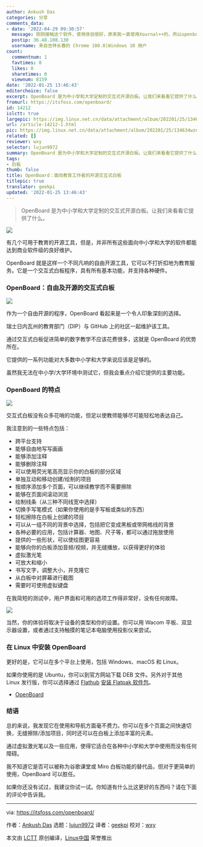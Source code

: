 ```yaml
---
author: Ankush Das
categories: 分享
comments_data:
- date: '2022-04-29 09:30:57'
  message: 刚刚接触这个软件，使用体验很好，原来我一直使用Xournal++的，所以openboard背景只有黑白两种选择，暂时无法适应。而且，不管我的手写笔怎么调，在openboard上写字都很细，不知道为啥。
  postip: 36.48.108.130
  username: 来自吉林长春的 Chrome 100.0|Windows 10 用户
count:
  commentnum: 1
  favtimes: 0
  likes: 0
  sharetimes: 0
  viewnum: 8159
date: '2022-01-25 13:46:43'
editorchoice: false
excerpt: OpenBoard 是为中小学和大学定制的交互式开源白板。让我们来看看它提供了什么。
fromurl: https://itsfoss.com/openboard/
id: 14212
islctt: true
largepic: https://img.linux.net.cn/data/attachment/album/202201/25/134634wzn22l0x3zycy9et.jpg
url: /article-14212-1.html
pic: https://img.linux.net.cn/data/attachment/album/202201/25/134634wzn22l0x3zycy9et.jpg.thumb.jpg
related: []
reviewer: wxy
selector: lujun9972
summary: OpenBoard 是为中小学和大学定制的交互式开源白板。让我们来看看它提供了什么。
tags:
- 白板
thumb: false
title: OpenBoard：面向教育工作者的开源交互式白板
titlepic: true
translator: geekpi
updated: '2022-01-25 13:46:43'
---
```



> 
> OpenBoard 是为中小学和大学定制的交互式开源白板。让我们来看看它提供了什么。
> 
> 
> 


![](/data/attachment/album/202201/25/134634wzn22l0x3zycy9et.jpg)


有几个可用于教育的开源工具，但是，并非所有这些面向中小学和大学的软件都能达到商业软件级的良好维护。


OpenBoard 就是这样一个不同凡响的自由开源工具，它可以不打折扣地为教育服务。它是一个交互式白板程序，具有所有基本功能，并支持各种硬件。


### OpenBoard：自由及开源的交互式白板


![](/data/attachment/album/202201/25/134643stujltlereagggc8.png)


作为一个自由开源的程序，OpenBoard 看起来是一个令人印象深刻的选择。


瑞士日内瓦州的教育部门（DIP）与 GitHub 上的社区一起维护该工具。


通过交互式白板促进简单的数字教学不应该花费很多，这就是 OpenBoard 的优势所在。


它提供的一系列功能对大多数中小学和大学来说应该是足够的。


虽然我无法在中小学/大学环境中测试它，但我会重点介绍它提供的主要功能。


### OpenBoard 的特点


![](/data/attachment/album/202201/25/134644figv4v88is8z21zi.png)


交互式白板没有众多花哨的功能，但足以使教师能够尽可能轻松地表达自己。


我注意到的一些特点包括：


* 跨平台支持
* 能够自由地写写画画
* 能够添加注释
* 能够删除注释
* 可以使用荧光笔高亮显示你的白板的部分区域
* 单独互动和移动创建/绘制的项目
* 按顺序添加多个页面，可以继续教学而不需要擦除
* 能够在页面间滚动浏览
* 绘制线条（从三种不同线宽中选择）
* 切换手写笔模式（如果你使用的是手写板或类似的东西）
* 轻松擦除在白板上创建的项目
* 可以从一组不同的背景中选择，包括把它变成黑板或带网格线的背景
* 各种必要的应用，包括计算器、地图、尺子等，都可以通过拖放使用
* 提供的一些形状，可以使绘图更容易
* 能够向你的白板添加音频/视频，并无缝播放，以获得更好的体验
* 虚拟激光笔
* 可放大和缩小
* 书写文字，调整大小，并克隆它
* 从白板中对屏幕进行截图
* 需要时可使用虚拟键盘


在我简短的测试中，用户界面和可用的选项工作得非常好，没有任何故障。


![](/data/attachment/album/202201/25/134644hn0lqn3ox63ols6n.png)


当然，你的体验将取决于设备的类型和你的设置。你可以用 Wacom 平板、双显示器设置，或者通过支持触摸的笔记本电脑使用投影仪来尝试。


### 在 Linux 中安装 OpenBoard


更好的是，它可以在多个平台上使用，包括 Windows、macOS 和 Linux。


如果你使用的是 Ubuntu，你可以到官方网站下载 DEB 文件。另外对于其他 Linux 发行版，你可以选择通过 [Flathub](https://flathub.org/apps/details/ch.openboard.OpenBoard) [安装 Flatpak 软件包](https://itsfoss.com/flatpak-guide/)。


* [OpenBoard](https://www.openboard.ch/index.en.html)


### 结语


总的来说，我发现它在使用和导航方面毫不费力。你可以在多个页面之间快速切换，无缝擦除/添加项目，同时还可以在白板上添加丰富的元素。


通过虚拟激光笔以及一些应用，使得它适合在各种中小学和大学中使用而没有任何障碍。


我不知道它是否可以被称为谷歌课堂或 Miro 白板功能的替代品，但对于更简单的使用，OpenBoard 可以胜任。


如果你还没有试过，我建议你试一试。你知道有什么比这更好的东西吗？请在下面的评论中告诉我。




---


via: <https://itsfoss.com/openboard/>


作者：[Ankush Das](https://itsfoss.com/author/ankush/) 选题：[lujun9972](https://github.com/lujun9972) 译者：[geekpi](https://github.com/geekpi) 校对：[wxy](https://github.com/wxy)


本文由 [LCTT](https://github.com/LCTT/TranslateProject) 原创编译，[Linux中国](https://linux.cn/) 荣誉推出